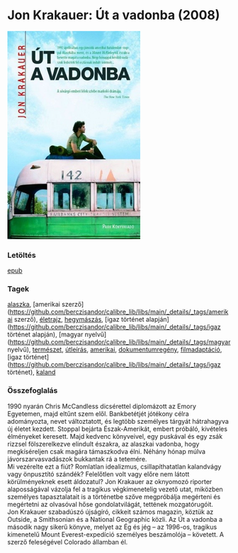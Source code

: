 # <a name="id_797">Jon Krakauer: Út a vadonba (2008)</a>
<img src="https://github.com/BercziSandor/calibre_lib/raw/main/libs/main/Jon%20Krakauer/Ut%20a%20vadonba%20%28797%29/cover.jpg" alt="cover" width="300"/>

### Letöltés
[epub](https://github.com/BercziSandor/calibre_lib/raw/main/libs/main/Jon%20Krakauer/Ut%20a%20vadonba%20%28797%29/Ut%20a%20vadonba%20-%20Jon%20Krakauer.epub)

### Tagek
[alaszka](https://github.com/berczisandor/calibre_lib/libs/main/_details/_tags/alaszka), [amerikai szerző](https://github.com/berczisandor/calibre_lib/libs/main/_details/_tags/amerikai szerző), [életrajz](https://github.com/berczisandor/calibre_lib/libs/main/_details/_tags/életrajz), [hegymászás](https://github.com/berczisandor/calibre_lib/libs/main/_details/_tags/hegymászás), [igaz történet alapján](https://github.com/berczisandor/calibre_lib/libs/main/_details/_tags/igaz történet alapján), [magyar nyelvű](https://github.com/berczisandor/calibre_lib/libs/main/_details/_tags/magyar nyelvű), [természet](https://github.com/berczisandor/calibre_lib/libs/main/_details/_tags/természet), [útleírás](https://github.com/berczisandor/calibre_lib/libs/main/_details/_tags/útleírás), [amerikai](https://github.com/berczisandor/calibre_lib/libs/main/_details/_tags/amerikai), [dokumentumregény](https://github.com/berczisandor/calibre_lib/libs/main/_details/_tags/dokumentumregény), [filmadaptáció](https://github.com/berczisandor/calibre_lib/libs/main/_details/_tags/filmadaptáció), [igaz történet](https://github.com/berczisandor/calibre_lib/libs/main/_details/_tags/igaz történet), [kaland](https://github.com/berczisandor/calibre_lib/libs/main/_details/_tags/kaland)

### Összefoglalás
<div>
<p>1990 ​nyarán Chris McCandless dicsérettel diplomázott az Emory Egyetemen, majd eltűnt szem elől. Bankbetétjét jótékony célra adományozta, nevet változtatott, és legtöbb személyes tárgyát hátrahagyva új életet kezdett. Stoppal bejárta Észak-Amerikát, embert próbáló, kivételes élményeket keresett. Majd kedvenc könyveivel, egy puskával és egy zsák rizzsel fölszerelkezve elindult északra, az alaszkai vadonba, hogy megkíséreljen csak magára támaszkodva élni. Néhány hónap múlva jávorszarvasvadászok bukkantak rá a tetemére.<br>Mi vezérelte ezt a fiút? Romlatlan idealizmus, csillapíthatatlan kalandvágy vagy önpusztító szándék? Felelőtlen volt vagy előre nem látott körülményeknek esett áldozatul? Jon Krakauer az oknyomozó riporter alaposságával vázolja fel a tragikus végkimenetelig vezető utat, miközben személyes tapasztalatait is a történetbe szőve megpróbálja megérteni és megértetni az olvasóval hőse gondolatvilágát, tettének mozgatórugóit.<br>Jon Krakauer szabadúszó újságíró, cikkeit számos magazin, köztük az Outside, a Smithsonian és a National Geographic közli. Az Út a vadonba a második nagy sikerű könyve, melyet az Ég és jég – az 1996-os, tragikus kimenetelű Mount Everest-expedíció személyes beszámolója – követett. A szerző feleségével Colorado államban él.</p></div>


